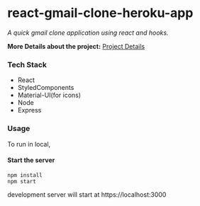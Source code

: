 # react-gmail-clone-heroku-app
 _A quick gmail clone application using react and hooks._

**More Details about the project:** [Project Details](https://docs.google.com/document/d/1zjsr-o60dScRORakDtQh5owJuBEIF97jp7ehUZHpqls/edit?usp=sharing)
### Tech Stack ##
- React
- StyledComponents
- Material-UI(for icons)
- Node
- Express

### Usage ##

To run in local, 

#### Start the server
```
npm install
npm start
```
development server will start at https://localhost:3000

